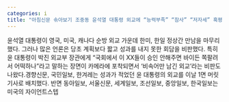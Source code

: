 ```yaml
---
categories: i
title: "아침신문 솎아보기 조중동 윤석열 대통령 외교에 “능력부족” “참사” “저자세” 혹평"
---
```

윤석열 대통령이 영국, 미국, 캐나다 순방 외교 가운데 한미, 한일 정상간 만남을 마무리했다. 그러나 많은 언론은 당초 계획보다 짧고 성과를 내지 못한 회담을 비판했다. 특히 윤 대통령이 박진 외교부 장관에게 “국회에서 이 XX들이 승인 안해주면 바이든 쪽팔려서 어떡하나”라고 말하는 장면이 카메라에 포착되면서 ‘비속어만 남긴 외교’라는 비판도 나왔다.경향신문, 국민일보, 한겨레는 성과가 적었던 윤 대통령의 외교를 이날 1면 머릿기사로 배치했다. 반면 동아일보, 서울신문, 세계일보, 조선일보, 중앙일보, 한국일보는 미국의 자이언트스텝